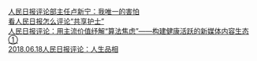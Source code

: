   
[人民日报评论部主任卢新宁：我唯一的害怕](http://www.dianyue.me/archives/397/no8x9s2o4ztoh0n3/)  
[看人民日报怎么评论“共享护士”](http://www.dianyue.me/archives/631/fdv6v5789m2v0e7y/)  
[人民日报评论：用主流价值纾解“算法焦虑”——构建健康活跃的新媒体内容生态①](http://www.dianyue.me/archives/697/mdorsbav43qetk59/)  
[2018.06.18人民日报评论：人生品相](http://www.dianyue.me/archives/227/56l7xlvi1nfetwld/)